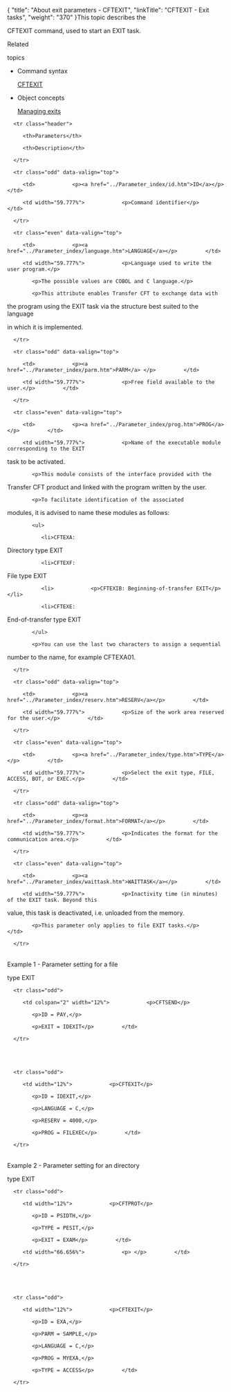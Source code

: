 {
    "title": "About exit parameters - CFTEXIT",
    "linkTitle": "CFTEXIT - Exit tasks",
    "weight": "370"
}<span id="Activating_an_exit_command_line"></span>This topic describes the
CFTEXIT command, used to start an EXIT task.

Related
topics

-   Command syntax
    [CFTEXIT](../../command_summary)
-   Object concepts
    [Managing exits](../../Prog/Exits/Managing_exits.htm)

<table data-cellspacing="0" width="90%">
   <thead>
      <tr class="header">
         <th>Parameters</th>
         <th>Description</th>
      </tr>
   </thead>
   <tbody>
      <tr class="odd" data-valign="top">
         <td>            <p><a href="../Parameter_index/id.htm">ID</a></p>         </td>
         <td width="59.777%">            <p>Command identifier</p>         </td>
      </tr>
      <tr class="even" data-valign="top">
         <td>            <p><a href="../Parameter_index/language.htm">LANGUAGE</a></p>         </td>
         <td width="59.777%">            <p>Language used to write the user program.</p>
            <p>The possible values are COBOL and C language.</p>
            <p>This attribute enables Transfer CFT to exchange data with
the program using the EXIT task via the structure best suited to the language
in which it is implemented.</p>         </td>
      </tr>
      <tr class="odd" data-valign="top">
         <td>            <p><a href="../Parameter_index/parm.htm">PARM</a> </p>         </td>
         <td width="59.777%">            <p>Free field available to the user.</p>         </td>
      </tr>
      <tr class="even" data-valign="top">
         <td>            <p><a href="../Parameter_index/prog.htm">PROG</a></p>         </td>
         <td width="59.777%">            <p>Name of the executable module corresponding to the EXIT
task to be activated.</p>
            <p>This module consists of the interface provided with the
Transfer CFT product and linked with the program written by the user.</p>
            <p>To facilitate identification of the associated
modules, it is advised to name these modules as follows:</p>
            <ul>
               <li>CFTEXA:
Directory type EXIT               </li>
               <li>CFTEXF:
File type EXIT               </li>
               <li>            <p>CFTEXIB: Beginning-of-transfer EXIT</p>               </li>
               <li>CFTEXE:
End-of-transfer type EXIT               </li>
            </ul>
            <p>You can use the last two characters to assign a sequential
number to the name, for example CFTEXA01.</p>         </td>
      </tr>
      <tr class="odd" data-valign="top">
         <td>            <p><a href="../Parameter_index/reserv.htm">RESERV</a></p>         </td>
         <td width="59.777%">            <p>Size of the work area reserved for the user.</p>         </td>
      </tr>
      <tr class="even" data-valign="top">
         <td>            <p><a href="../Parameter_index/type.htm">TYPE</a></p>         </td>
         <td width="59.777%">            <p>Select the exit type, FILE, ACCESS, BOT, or EXEC.</p>         </td>
      </tr>
      <tr class="odd" data-valign="top">
         <td>            <p><a href="../Parameter_index/format.htm">FORMAT</a></p>         </td>
         <td width="59.777%">            <p>Indicates the format for the communication area.</p>         </td>
      </tr>
      <tr class="even" data-valign="top">
         <td>            <p><a href="../Parameter_index/waittask.htm">WAITTASK</a></p>         </td>
         <td width="59.777%">            <p>Inactivity time (in minutes) of the EXIT task. Beyond this
value, this task is deactivated, i.e. unloaded from the memory.</p>
            <p>This parameter only applies to file EXIT tasks.</p>         </td>
      </tr>
   </tbody>
</table>

Example 1 - Parameter setting for a file
type EXIT

<table data-cellspacing="0" width="90%">
   <tbody>
      <tr class="odd">
         <td colspan="2" width="12%">            <p>CFTSEND</p>
            <p>ID = PAY,</p>
            <p>EXIT = IDEXIT</p>         </td>
      </tr>
   </tbody>
</table>

 

<table data-cellspacing="0" width="90%">
   <tbody>
      <tr class="odd">
         <td width="12%">            <p>CFTEXIT</p>
            <p>ID = IDEXIT,</p>
            <p>LANGUAGE = C,</p>
            <p>RESERV = 4000,</p>
            <p>PROG = FILEXEC</p>         </td>
      </tr>
   </tbody>
</table>

Example 2 - Parameter setting for an directory
type EXIT

<table data-cellspacing="0" width="90%">
   <tbody>
      <tr class="odd">
         <td width="12%">            <p>CFTPROT</p>
            <p>ID = PSIDTH,</p>
            <p>TYPE = PESIT,</p>
            <p>EXIT = EXAM</p>         </td>
         <td width="66.656%">            <p> </p>         </td>
      </tr>
   </tbody>
</table>

 

<table data-cellspacing="0" width="90%">
   <tbody>
      <tr class="odd">
         <td width="12%">            <p>CFTEXIT</p>
            <p>ID = EXA,</p>
            <p>PARM = SAMPLE,</p>
            <p>LANGUAGE = C,</p>
            <p>PROG = MYEXA,</p>
            <p>TYPE = ACCESS</p>         </td>
      </tr>
   </tbody>
</table>
